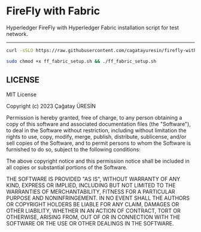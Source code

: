 # FireFly with Fabric

Hyperledger FireFly with Hyperledger Fabric installation script for test network.

***

```bash
curl -sSLO https://raw.githubusercontent.com/cagatayuresin/firefly-with-fabric/main/ff_fabric_setup.sh
```

```bash
sudo chmod +x ff_fabric_setup.sh && ./ff_fabric_setup.sh
```

## LICENSE

MIT License

Copyright (c) 2023 Çağatay ÜRESİN

Permission is hereby granted, free of charge, to any person obtaining a copy
of this software and associated documentation files (the "Software"), to deal
in the Software without restriction, including without limitation the rights
to use, copy, modify, merge, publish, distribute, sublicense, and/or sell
copies of the Software, and to permit persons to whom the Software is
furnished to do so, subject to the following conditions:

The above copyright notice and this permission notice shall be included in all
copies or substantial portions of the Software.

THE SOFTWARE IS PROVIDED "AS IS", WITHOUT WARRANTY OF ANY KIND, EXPRESS OR
IMPLIED, INCLUDING BUT NOT LIMITED TO THE WARRANTIES OF MERCHANTABILITY,
FITNESS FOR A PARTICULAR PURPOSE AND NONINFRINGEMENT. IN NO EVENT SHALL THE
AUTHORS OR COPYRIGHT HOLDERS BE LIABLE FOR ANY CLAIM, DAMAGES OR OTHER
LIABILITY, WHETHER IN AN ACTION OF CONTRACT, TORT OR OTHERWISE, ARISING FROM,
OUT OF OR IN CONNECTION WITH THE SOFTWARE OR THE USE OR OTHER DEALINGS IN THE
SOFTWARE.
